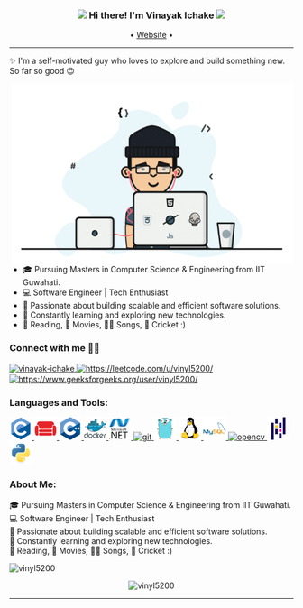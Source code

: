 <!-- Heading -->
<h3 align="center">
  <img src="https://raw.githubusercontent.com/MartinHeinz/MartinHeinz/master/wave.gif" width="30px"> 
  Hi there! I'm Vinayak Ichake 
  <img src="https://media.giphy.com/media/WUlplcMpOCEmTGBtBW/giphy.gif" width="30">
</h3>

<p align="center">
  • <a href="https://vinyl5200.github.io" target="_blank">Website</a> •
</p>

<!-- About section -->
---
✨ I'm a self-motivated guy who loves to explore and build something new. So far so good 😌

<!-- code gif -->
<img align="right" alt="GIF" src="https://github.com/vinyl5200/vinyl5200/blob/master/code.gif" width="500" height="320" />

- 🎓 Pursuing Masters in Computer Science & Engineering from IIT Guwahati.
- 💻 Software Engineer | Tech Enthusiast
- 🚀 Passionate about building scalable and efficient software solutions.
- 🌱 Constantly learning and exploring new technologies.
- 📖 Reading, 🎥 Movies, 👨‍🎤 Songs, 🏏 Cricket :)

<!-- About section: END -->

<!-- Connect section -->
<h3>Connect with me 🤝🏻</h3>
<p align="left">
  <a href="https://linkedin.com/in/vinayak-ichake" target="blank">
    <img align="center" src="https://raw.githubusercontent.com/rahuldkjain/github-profile-readme-generator/master/src/images/icons/Social/linked-in-alt.svg" alt="vinayak-ichake" height="30" width="40" />
  </a>
  <a href="https://leetcode.com/u/vinyl5200/" target="blank">
    <img align="center" src="https://raw.githubusercontent.com/rahuldkjain/github-profile-readme-generator/master/src/images/icons/Social/leet-code.svg" alt="https://leetcode.com/u/vinyl5200/" height="30" width="40" />
  </a>
  <a href="https://www.geeksforgeeks.org/user/vinyl5200/" target="blank">
    <img align="center" src="https://raw.githubusercontent.com/rahuldkjain/github-profile-readme-generator/master/src/images/icons/Social/geeks-for-geeks.svg" alt="https://www.geeksforgeeks.org/user/vinyl5200/" height="30" width="40" />
  </a>
</p>

<!-- Languages and Tools -->
<h3 align="left">Languages and Tools:</h3>
<p align="left">
  <a href="https://www.cprogramming.com/" target="_blank" rel="noreferrer">
    <img src="https://raw.githubusercontent.com/devicons/devicon/master/icons/c/c-original.svg" alt="c" width="40" height="40"/>
  </a>
  <a href="https://couchdb.apache.org/" target="_blank" rel="noreferrer">
    <img src="https://raw.githubusercontent.com/devicons/devicon/0d6c64dbbf311879f7d563bfc3ccf559f9ed111c/icons/couchdb/couchdb-original.svg" alt="couchdb" width="40" height="40"/>
  </a>
  <a href="https://www.w3schools.com/cpp/" target="_blank" rel="noreferrer">
    <img src="https://raw.githubusercontent.com/devicons/devicon/master/icons/cplusplus/cplusplus-original.svg" alt="cplusplus" width="40" height="40"/>
  </a>
  <a href="https://www.docker.com/" target="_blank" rel="noreferrer">
    <img src="https://raw.githubusercontent.com/devicons/devicon/master/icons/docker/docker-original-wordmark.svg" alt="docker" width="40" height="40"/>
  </a>
  <a href="https://dotnet.microsoft.com/" target="_blank" rel="noreferrer">
    <img src="https://raw.githubusercontent.com/devicons/devicon/master/icons/dot-net/dot-net-original-wordmark.svg" alt="dotnet" width="40" height="40"/>
  </a>
  <a href="https://git-scm.com/" target="_blank" rel="noreferrer">
    <img src="https://www.vectorlogo.zone/logos/git-scm/git-scm-icon.svg" alt="git" width="40" height="40"/>
  </a>
  <a href="https://golang.org" target="_blank" rel="noreferrer">
    <img src="https://raw.githubusercontent.com/devicons/devicon/master/icons/go/go-original.svg" alt="go" width="40" height="40"/>
  </a>
  <a href="https://www.linux.org/" target="_blank" rel="noreferrer">
    <img src="https://raw.githubusercontent.com/devicons/devicon/master/icons/linux/linux-original.svg" alt="linux" width="40" height="40"/>
  </a>
  <a href="https://www.mysql.com/" target="_blank" rel="noreferrer">
    <img src="https://raw.githubusercontent.com/devicons/devicon/master/icons/mysql/mysql-original-wordmark.svg" alt="mysql" width="40" height="40"/>
  </a>
  <a href="https://opencv.org/" target="_blank" rel="noreferrer">
    <img src="https://www.vectorlogo.zone/logos/opencv/opencv-icon.svg" alt="opencv" width="40" height="40"/>
  </a>
  <a href="https://pandas.pydata.org/" target="_blank" rel="noreferrer">
    <img src="https://raw.githubusercontent.com/devicons/devicon/2ae2a900d2f041da66e950e4d48052658d850630/icons/pandas/pandas-original.svg" alt="pandas" width="40" height="40"/>
  </a>
  <a href="https://www.python.org" target="_blank" rel="noreferrer">
    <img src="https://raw.githubusercontent.com/devicons/devicon/master/icons/python/python-original.svg" alt="python" width="40" height="40"/>
  </a>
</p>

<!-- About Me -->
<h3 align="left">About Me:</h3>
<p>
  🎓 Pursuing Masters in Computer Science & Engineering from IIT Guwahati.<br>
  💻 Software Engineer | Tech Enthusiast<br>
  🚀 Passionate about building scalable and efficient software solutions.<br>
  🌱 Constantly learning and exploring new technologies.<br>
  📖 Reading, 🎥 Movies, 👨‍🎤 Songs, 🏏 Cricket :)
</p>

<!-- Profile Views -->
<p align="left">
  <img src="https://komarev.com/ghpvc/?username=vinyl5200&label=Profile%20views&color=0e75b6&style=flat" alt="vinyl5200" />
</p>

<!-- GitHub Stats -->
<p align="center">
  <img src="https://github-readme-stats.vercel.app/api/top-langs?username=vinyl5200&show_icons=true&locale=en&layout=compact" alt="vinyl5200" />
</p>

<!-- THE END -->
---
